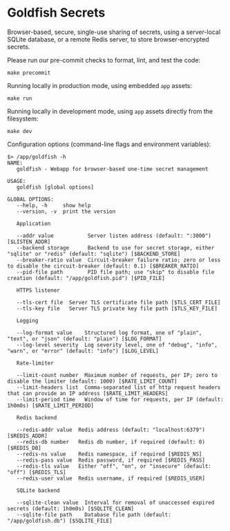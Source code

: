 # Goldfish Secrets

Browser-based, secure, single-use sharing of secrets, using a server-local SQLite database, or a remote Redis server, to store browser-encrypted secrets.

Please run our pre-commit checks to format, lint, and test the code:
```
make precommit
```

Running locally in production mode, using embedded `app` assets:
```
make run
```

Running locally in development mode, using `app` assets directly from the filesystem:
```
make dev
```

Configuration options (command-line flags and environment variables):
```
$> /app/goldfish -h
NAME:
   goldfish - Webapp for browser-based one-time secret management

USAGE:
   goldfish [global options]  

GLOBAL OPTIONS:
   --help, -h     show help
   --version, -v  print the version

   Application

   --addr value           Server listen address (default: ":3000") [$LISTEN_ADDR]
   --backend storage      Backend to use for secret storage, either "sqlite" or "redis" (default: "sqlite") [$BACKEND_STORE]
   --breaker-ratio value  Circuit-breaker failure ratio; zero or less to disable the circuit-breaker (default: 0.1) [$BREAKER_RATIO]
   --pid-file path        PID file path; use "skip" to disable file creation (default: "/app/goldfish.pid") [$PID_FILE]

   HTTPS listener

   --tls-cert file  Server TLS certificate file path [$TLS_CERT_FILE]
   --tls-key file   Server TLS private key file path [$TLS_KEY_FILE]

   Logging

   --log-format value    Structured log format, one of "plain", "text", or "json" (default: "plain") [$LOG_FORMAT]
   --log-level severity  Log severity level, one of "debug", "info", "warn", or "error" (default: "info") [$LOG_LEVEL]

   Rate-limiter

   --limit-count number  Maximum number of requests, per IP; zero to disable the limiter (default: 1000) [$RATE_LIMIT_COUNT]
   --limit-headers list  Comma-separated list of http request headers that can provide an IP address [$RATE_LIMIT_HEADERS]
   --limit-period time   Window of time for requests, per IP (default: 1h0m0s) [$RATE_LIMIT_PERIOD]

   Redis backend

   --redis-addr value  Redis address (default: "localhost:6379") [$REDIS_ADDR]
   --redis-db number   Redis db number, if required (default: 0) [$REDIS_DB]
   --redis-ns value    Redis namespace, if required [$REDIS_NS]
   --redis-pass value  Redis password, if required [$REDIS_PASS]
   --redis-tls value   Either "off", "on", or "insecure" (default: "off") [$REDIS_TLS]
   --redis-user value  Redis username, if required [$REDIS_USER]

   SQLite backend

   --sqlite-clean value  Interval for removal of unaccessed expired secrets (default: 1h0m0s) [$SQLITE_CLEAN]
   --sqlite-file path    Database file path (default: "/app/goldfish.db") [$SQLITE_FILE]
```
